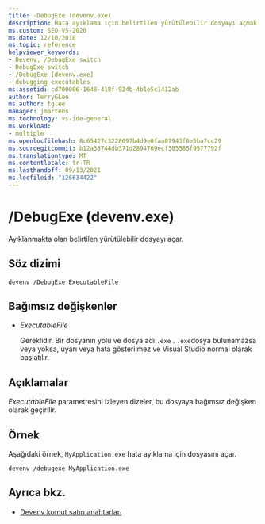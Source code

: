 ```yaml
---
title: -DebugExe (devenv.exe)
description: Hata ayıklama için belirtilen yürütülebilir dosyayı açmak üzere DebugExe Devenv komut satırı anahtarını nasıl kullanacağınızı öğrenin.
ms.custom: SEO-VS-2020
ms.date: 12/10/2018
ms.topic: reference
helpviewer_keywords:
- Devenv, /DebugExe switch
- DebugExe switch
- /DebugExe [devenv.exe]
- debugging executables
ms.assetid: cd700006-1648-418f-924b-4b1e5c1412ab
author: TerryGLee
ms.author: tglee
manager: jmartens
ms.technology: vs-ide-general
ms.workload:
- multiple
ms.openlocfilehash: 8c65427c3228697b4d9e0faa07943f6e5ba7cc29
ms.sourcegitcommit: b12a38744db371d2894769ecf305585f9577792f
ms.translationtype: MT
ms.contentlocale: tr-TR
ms.lasthandoff: 09/13/2021
ms.locfileid: "126634422"
---
```

# <a name="debugexe-devenvexe"></a>/DebugExe (devenv.exe)

Ayıklanmakta olan belirtilen yürütülebilir dosyayı açar.

## <a name="syntax"></a>Söz dizimi

```shell
devenv /DebugExe ExecutableFile
```

## <a name="arguments"></a>Bağımsız değişkenler

- *ExecutableFile*

  Gereklidir. Bir dosyanın yolu ve dosya adı `.exe` . `.exe`dosya bulunamazsa veya yoksa, uyarı veya hata gösterilmez ve Visual Studio normal olarak başlatılır.

## <a name="remarks"></a>Açıklamalar

*ExecutableFile* parametresini izleyen dizeler, bu dosyaya bağımsız değişken olarak geçirilir.

## <a name="example"></a>Örnek

Aşağıdaki örnek, `MyApplication.exe` hata ayıklama için dosyasını açar.

```shell
devenv /debugexe MyApplication.exe
```

## <a name="see-also"></a>Ayrıca bkz.

- [Devenv komut satırı anahtarları](../../ide/reference/devenv-command-line-switches.md)
